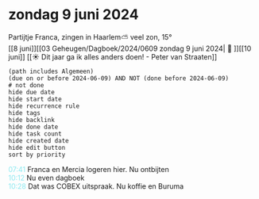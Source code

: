 # zondag 9 juni 2024

Partijtje Franca, zingen in Haarlem⛅ veel zon, 15°<br>[[8 juni]][[03 Geheugen/Dagboek/2024/0609 zondag 9 juni 2024| 📓 ]][[10 juni]]
[[☀️ Dit jaar ga ik alles anders doen! - Peter van Straaten]]
```tasks
(path includes Algemeen)
(due on or before 2024-06-09) AND NOT (done before 2024-06-09)
# not done
hide due date
hide start date
hide recurrence rule
hide tags
hide backlink
hide done date
hide task count
hide created date
hide edit button
sort by priority 
```
<p style="padding-left: 2.7em; text-indent: -2.7em; margin: 0"><font color=#8be9f0>07:41</font>  Franca en Mercia logeren hier. Nu ontbijten </p>   
<p style="padding-left: 2.7em; text-indent: -2.7em; margin: 0"><font color=#8be9f0>10:12</font>  Nu even dagboek </p>   
<p style="padding-left: 2.7em; text-indent: -2.7em; margin: 0"><font color=#8be9f0>10:28</font>  Dat was COBEX uitspraak. Nu koffie en Buruma </p>   